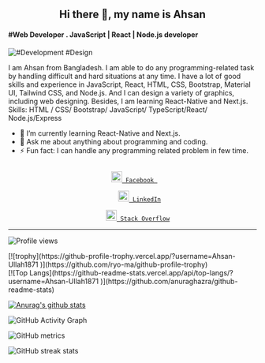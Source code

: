 
### <h2  align="center"> Hi there 👋, my name is Ahsan </h2>
#### #Web Developer . JavaScript | React | Node.js developer
![#Development #Design](https://www.journeyfortech.com/user_upload/2.jpg)

I am Ahsan from Bangladesh.   I am able to do any programming-related task by handling difficult and hard situations at any time. I have a lot of good skills and experience in JavaScript, React, HTML, CSS, Bootstrap, Material UI, Tailwind CSS, and Node.js.
And I can design a variety of graphics, including web designing.
Besides, I am learning React-Native and Next.js.
Skills: HTML / CSS/ Bootstrap/ JavaScript/ TypeScript/React/ Node.js/Express

 - 🌱 I’m currently learning React-Native and Next.js.
- 💬 Ask me about anything about programming and coding. 
- ⚡ Fun fact: I can handle  any  programming related problem in few time.  

<div align="center">
  
 

   <code>
 <a href="https://www.facebook.com/Ahsan1871/" target="blank" title="Facebook Profile"><img width="22"  src='https://cdn3.iconfinder.com/data/icons/capsocial-round/500/facebook-512.png'> Facebook </a>
</code>
   <code>
    <a href="https://www.linkedin.com/in/ah1871/" target="blank" title="LinkedIn Profile"><img width="22"                 src='https://image.flaticon.com/icons/png/512/174/174857.png'> LinkedIn</a>
  </code>
 
<code>
   <a href="https://stackoverflow.com/users/users/14908654/ahsan-ullah" target="blank" title="LinkedIn Profile"><img width="22"                  src='https://gagan93.me/resources/images/so.png'> Stack Overflow</a>
</code>
 

  </div>
  
  <hr/>
  
<p align="center">
 
   ![Profile views](https://gpvc.arturio.dev/Ahsan-Ullah1871 )  

 
</p>
 [![trophy](https://github-profile-trophy.vercel.app/?username=Ahsan-Ullah1871 )](https://github.com/ryo-ma/github-profile-trophy)
  <br/>
  [![Top Langs](https://github-readme-stats.vercel.app/api/top-langs/?username=Ahsan-Ullah1871 )](https://github.com/anuraghazra/github-readme-stats)
  
  
  [![Anurag's github stats](https://github-readme-stats.vercel.app/api?username=Ahsan-Ullah1871)](https://github.com/anuraghazra/github-readme-stats)
  
  
  ![GitHub Activity Graph](https://activity-graph.herokuapp.com/graph?username=Ahsan-Ullah1871 )  
  
  
  ![GitHub metrics](https://metrics.lecoq.io/Ahsan-Ullah1871 )  
  
  
  ![GitHub streak stats](https://github-readme-streak-stats.herokuapp.com/?user=Ahsan-Ullah1871 ) 
  






